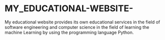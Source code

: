 # MY_EDUCATIONAL-WEBSITE-
My educational website provides its own educational services in the field of software engineering and computer science in the field of learning the  machine Learning by using the programming language Python.
